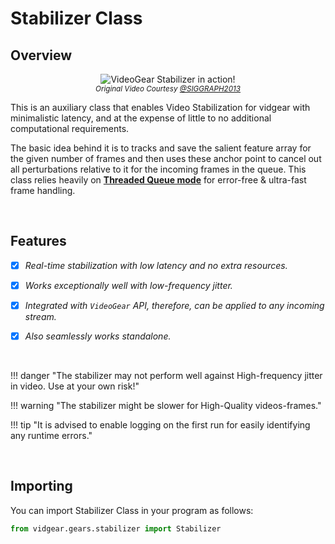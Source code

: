 <!--
===============================================
vidgear library source-code is deployed under the Apache 2.0 License:

Copyright (c) 2019-2020 Abhishek Thakur(@abhiTronix) <abhi.una12@gmail.com>

Licensed under the Apache License, Version 2.0 (the "License");
you may not use this file except in compliance with the License.
You may obtain a copy of the License at

   http://www.apache.org/licenses/LICENSE-2.0

Unless required by applicable law or agreed to in writing, software
distributed under the License is distributed on an "AS IS" BASIS,
WITHOUT WARRANTIES OR CONDITIONS OF ANY KIND, either express or implied.
See the License for the specific language governing permissions and
limitations under the License.
===============================================
-->

# Stabilizer Class


## Overview

<p align="center">
  <img src="https://github.com/abhiTronix/Imbakup/raw/master/Images/stabilizer.gif" alt="VideoGear Stabilizer in action!"/>
  <br>
  <sub><i>Original Video Courtesy <a href="http://liushuaicheng.org/SIGGRAPH2013/database.html" title="opensourced video samples database">@SIGGRAPH2013</a></i></sub>
</p>

This is an auxiliary class that enables Video Stabilization for vidgear with minimalistic latency, and at the expense of little to no additional computational requirements. 

The basic idea behind it is to tracks and save the salient feature array for the given number of frames and then uses these anchor point to cancel out all perturbations relative to it for the incoming frames in the queue. This class relies heavily on [**Threaded Queue mode**](../../../bonus/TQM/) for error-free & ultra-fast frame handling.

&nbsp; 


## Features

- [x] _Real-time stabilization with low latency and no extra resources._

- [x] _Works exceptionally well with low-frequency jitter._

- [x] _Integrated with `VideoGear` API, therefore, can be applied to any incoming stream._

- [x] _Also seamlessly works standalone._


&nbsp;


!!! danger "The stabilizer may not perform well against High-frequency jitter in video. Use at your own risk!"

!!! warning "The stabilizer might be slower for High-Quality videos-frames."

!!! tip "It is advised to enable logging on the first run for easily identifying any runtime errors."




&nbsp; 

## Importing

You can import Stabilizer Class in your program as follows:

```python
from vidgear.gears.stabilizer import Stabilizer
```

&nbsp; 